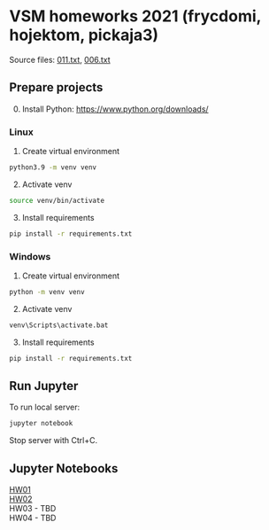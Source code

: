 # VSM homeworks 2021 (frycdomi, hojektom, pickaja3)

Source files: [011.txt](source/011.txt), [006.txt](source/006.txt)

## Prepare projects

0. Install Python: https://www.python.org/downloads/

### Linux

1. Create virtual environment

```bash
python3.9 -m venv venv
```

2. Activate venv

```bash
source venv/bin/activate
```

3. Install requirements

```bash
pip install -r requirements.txt
```

### Windows

1. Create virtual environment

```bash
python -m venv venv
```

2. Activate venv

```bash
venv\Scripts\activate.bat
```

3. Install requirements

```bash
pip install -r requirements.txt
```

## Run Jupyter

To run local server:

```bash
jupyter notebook
```

Stop server with Ctrl+C.

## Jupyter Notebooks

[HW01](https://nbviewer.jupyter.org/urls/gitlab.fit.cvut.cz/pickaja3/ni-vsm-homeworks/raw/main/hw01/hw01.ipynb)  
[HW02](https://nbviewer.jupyter.org/urls/gitlab.fit.cvut.cz/pickaja3/ni-vsm-homeworks/raw/main/hw02/hw02.ipynb)  
HW03 - TBD\
HW04 - TBD
